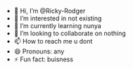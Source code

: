 - 👋 Hi, I’m @Ricky-Rodger
- 👀 I’m interested in not existing
- 🌱 I’m currently learning nunya
- 💞️ I’m looking to collaborate on nothing
- 📫 How to reach me u dont
- 😄 Pronouns: any
- ⚡ Fun fact: buisness

<!---
Ricky-Rodger/Ricky-Rodger is a ✨ special ✨ repository because its `README.md` (this file) appears on your GitHub profile.
You can click the Preview link to take a look at your changes.
--->
